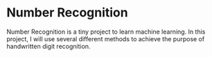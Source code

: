 # Number Recognition

Number Recognition is a tiny project to learn machine learning. In this project, I will use several different methods to achieve the purpose of handwritten digit recognition.